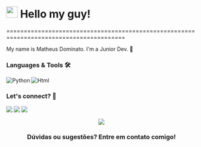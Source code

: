 <h1><img src="[[(https://media3.giphy.com/media/v1.Y2lkPTc5MGI3NjExZjQ2NG00NzF3eW1yamhtYjV3anB6YXFiOXB0cGZ4bGg3b2oyNzlqNyZlcD12MV9pbnRlcm5hbF9naWZfYnlfaWQmY3Q9cw/ehOmuAGboX837Dx9LR/giphy.gif)]](https://i.gifer.com/3ZAI.gif)" width="30"/> Hello my guy! </h1>
========================================================================================

My name is Matheus Dominato. I'm a Junior Dev.  👻

### Languages & Tools 🛠  
![Python](https://img.shields.io/badge/-Python-05122A?style=flat&color=blue)&nbsp;![Html](https://img.shields.io/badge/-Html-05122A?style=flat&color=red)&nbsp;


### Let's connect? 🤝 
 
<a href="[https://www.youtube.com/channel/UCyBFm9jfldpcirVP_YFU9Pw](https://www.youtube.com/@MatheusDominato_)"><img src="https://img.shields.io/badge/YouTube-FF0000?style=for-the-badge&logo=youtube&logoColor=white"/></a>
<a href="https://www.instagram.com/mthdominato_fx/"><img src="https://img.shields.io/badge/Instagram-E4405F?style=for-the-badge&logo=instagram&logoColor=white"/></a>
<a href="mailto:dominatomatheus06@gmail.com"><img src="https://img.shields.io/badge/Gmail-D14836?style=for-the-badge&logo=gmail&logoColor=white"/></a>

<p align="center"><img src="https://emojis.slackmojis.com/emojis/images/1450319445/46/question.gif?1450319445"/></p>  <h3 align="center">Dúvidas ou sugestões? Entre em contato comigo! </h3></p>

